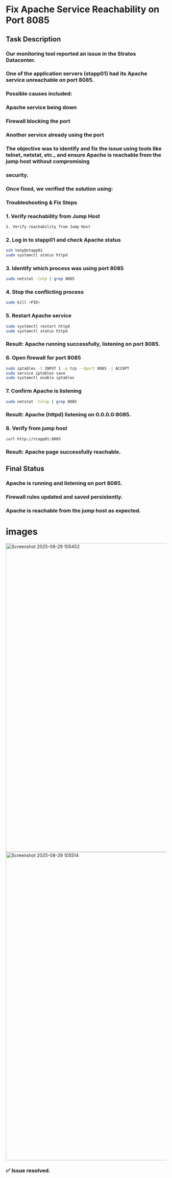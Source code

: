 # Fix Apache Service Reachability on Port 8085
## Task Description

### Our monitoring tool reported an issue in the Stratos Datacenter.
### One of the application servers (stapp01) had its Apache service unreachable on port 8085.

### Possible causes included:

### Apache service being down

### Firewall blocking the port

### Another service already using the port

### The objective was to identify and fix the issue using tools like telnet, netstat, etc., and ensure Apache is reachable from the jump host without compromising
### security.

### Once fixed, we verified the solution using:
### Troubleshooting & Fix Steps
### 1. Verify reachability from Jump Host
```bash
1. Verify reachability from Jump Host
```
### 2. Log in to stapp01 and check Apache status
```bash
ssh tony@stapp01
sudo systemctl status httpd
```
### 3. Identify which process was using port 8085
```bash
sudo netstat -lntp | grep 8085
```
### 4. Stop the conflicting process
```bash
sudo kill <PID>
```
### 5. Restart Apache service
```bash
sudo systemctl restart httpd
sudo systemctl status httpd
```

### Result: Apache running successfully, listening on port 8085.

### 6. Open firewall for port 8085
```bash
sudo iptables -I INPUT 1 -p tcp --dport 8085 -j ACCEPT
sudo service iptables save
sudo systemctl enable iptables
```
### 7. Confirm Apache is listening
```bash
sudo netstat -tulnp | grep 8085
```

### Result: Apache (httpd) listening on 0.0.0.0:8085.

### 8. Verify from jump host
```bash
curl http://stapp01:8085
```

### Result: Apache page successfully reachable.

## Final Status

### Apache is running and listening on port 8085.

### Firewall rules updated and saved persistently.

### Apache is reachable from the jump host as expected.
# images
<img width="1919" height="967" alt="Screenshot 2025-08-29 105452" src="https://github.com/user-attachments/assets/5444551d-39bb-401b-bc81-6cb95819424a" />
<img width="1919" height="966" alt="Screenshot 2025-08-29 105514" src="https://github.com/user-attachments/assets/5b4610af-bfcc-4353-8eb3-7019924b0579" />



### ✅ Issue resolved.


